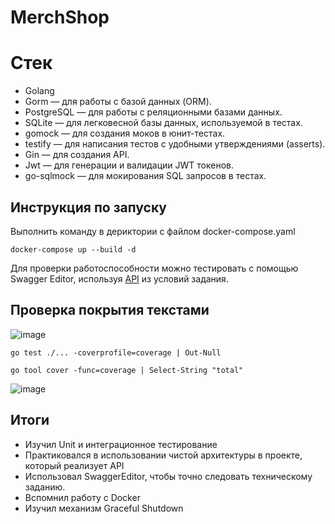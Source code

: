 # MerchShop

# Стек
- Golang 
- Gorm — для работы с базой данных (ORM).
- PostgreSQL — для работы с реляционными базами данных.
- SQLite — для легковесной базы данных, используемой в тестах.
- gomock — для создания моков в юнит-тестах.
- testify — для написания тестов с удобными утверждениями (asserts).
- Gin — для создания API.
- Jwt — для генерации и валидации JWT токенов.
- go-sqlmock — для мокирования SQL запросов в тестах.

 
## Инструкция по запуску

Выполнить команду в дериктории c файлом docker-compose.yaml

`docker-compose up --build -d`

Для проверки работоспособности можно тестировать с помощью Swagger Editor, используя [API](https://github.com/avito-tech/tech-internship/blob/main/Tech%20Internships/Backend/Backend-trainee-assignment-winter-2025/schema.json) из условий задания.

## Проверка покрытия текстами

![image](https://github.com/user-attachments/assets/b518763d-26e5-42f2-bc8d-f2be7605a69f)


`go test ./... -coverprofile=coverage | Out-Null`

`go tool cover -func=coverage | Select-String "total"`

![image](https://github.com/user-attachments/assets/f9a72ead-417a-4382-ae6c-a2ec4ad2ab9f)

## Итоги

- Изучил Unit и интеграционное тестирование
- Практиковался в использовании чистой архитектуры в проекте, который реализует API
- Использовал SwaggerEditor, чтобы точно следовать техническому заданию.
- Вспомнил работу с Docker
- Изучил механизм Graceful Shutdown





